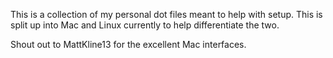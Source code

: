 This is a collection of my personal dot files meant to help with setup. This is split up into Mac and Linux currently to help differentiate the two.

Shout out to MattKline13 for the excellent Mac interfaces.